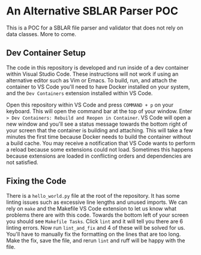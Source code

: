 # An Alternative SBLAR Parser POC

This is a POC for a SBLAR file parser and validator that does not rely on data classes. More to come.

## Dev Container Setup

The code in this repository is developed and run inside of a dev container within Visual Studio Code. These instructions will not work if using an alternative editor such as Vim or Emacs. To build, run, and attach the container to VS Code you'll need to have Docker installed on your system, and the `Dev Containers` extension installed within VS Code.

Open this repository within VS Code and press `COMMAND + p` on your keyboard. This will open the command bar at the top of your window. Enter `> Dev Containers: Rebuild and Reopen in Container`. VS Code will open a new window and you'll see a status message towards the bottom right of your screen that the container is building and attaching. This will take a few minutes the first time because Docker needs to build the container without a build cache. You may receive a notification that VS Code wants to perform a reload because some extensions could not load. Sometimes this happens because extensions are loaded in conflicting orders and dependencies are not satisfied. 

## Fixing the Code

There is a `hello_world.py` file at the root of the repository. It has some linting issues such as excessive line lengths and unused imports. We can rely on `make` and the Makefile VS Code extension to let us know what problems there are with this code. Towards the bottom left of your screen you should see `Makefile Tasks`. Click `lint` and it will tell you there are 6 linting errors. Now run `lint_and_fix` and 4 of these will be solved for us. You'll have to manually fix the formatting on the lines that are too long. Make the fix, save the file, and rerun `lint` and ruff will be happy with the file.